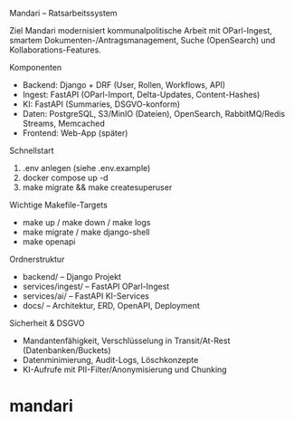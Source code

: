 Mandari – Ratsarbeitssystem

Ziel
Mandari modernisiert kommunalpolitische Arbeit mit OParl-Ingest, smartem Dokumenten-/Antragsmanagement, Suche (OpenSearch) und Kollaborations-Features.

Komponenten
- Backend: Django + DRF (User, Rollen, Workflows, API)
- Ingest: FastAPI (OParl-Import, Delta-Updates, Content-Hashes)
- KI: FastAPI (Summaries, DSGVO-konform)
- Daten: PostgreSQL, S3/MinIO (Dateien), OpenSearch, RabbitMQ/Redis Streams, Memcached
- Frontend: Web-App (später)

Schnellstart
1. .env anlegen (siehe .env.example)
2. docker compose up -d
3. make migrate && make createsuperuser

Wichtige Makefile-Targets
- make up / make down / make logs
- make migrate / make django-shell
- make openapi

Ordnerstruktur
- backend/ – Django Projekt
- services/ingest/ – FastAPI OParl-Ingest
- services/ai/ – FastAPI KI-Services
- docs/ – Architektur, ERD, OpenAPI, Deployment

Sicherheit & DSGVO
- Mandantenfähigkeit, Verschlüsselung in Transit/At-Rest (Datenbanken/Buckets)
- Datenminimierung, Audit-Logs, Löschkonzepte
- KI-Aufrufe mit PII-Filter/Anonymisierung und Chunking

# mandari

